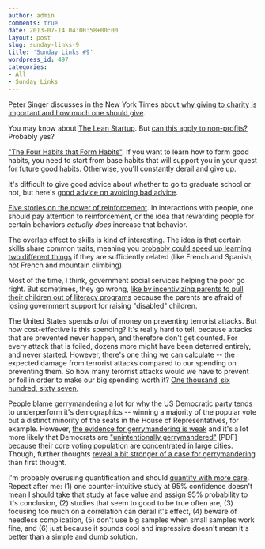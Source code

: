 ```yaml
---
author: admin
comments: true
date: 2013-07-14 04:00:58+00:00
layout: post
slug: sunday-links-9
title: 'Sunday Links #9'
wordpress_id: 497
categories:
- All
- Sunday Links
---
```


Peter Singer discusses in the New York Times about [why giving to charity is important and how much one should give](http://www.nytimes.com/2006/12/17/magazine/17charity.t.html?_r=1&pagewanted=all).

You may know about [The Lean Startup](http://www.amazon.com/dp/0307887898).  But [can this apply to non-profits?](http://intelligence.org/2013/04/04/the-lean-nonprofit/)  Probably yes?

["The Four Habits that Form Habits"](http://zenhabits.net/habitses/).  If you want to learn how to form good habits, you need to start from base habits that will support you in your quest for future good habits.  Otherwise, you'll constantly derail and give up.

It's difficult to give good advice about whether to go to graduate school or not, but here's [good advice on avoiding bad advice](http://www.newyorker.com/online/blogs/books/2013/04/graduate-school-advice-impossible-decision.html).<!-- more -->

[Five stories on the power of reinforcement](http://lesswrong.com/lw/cu2/the_power_of_reinforcement/).  In interactions with people, one should pay attention to reinforcement, or the idea that rewarding people for certain behaviors _actually does_ increase that behavior.

The overlap effect to skills is kind of interesting.  The idea is that certain skills share common traits, meaning you [probably could speed up learning two different things](http://rationalsuperhero.wordpress.com/2013/02/28/the-priority-equation/) if they are sufficiently related (like French and Spanish, not French and mountain climbing).

Most of the time, I think, government social services helping the poor go right.  But sometimes, they go wrong, [like by incentivizing parents to pull their children out of literacy programs](http://www.nytimes.com/2012/12/09/opinion/sunday/kristof-profiting-from-a-childs-illiteracy.html?ref=opinion&_r=2&) because the parents are afraid of losing government support for raising "disabled" children.

The United States spends _a lot_ of money on preventing terrorist attacks.  But how cost-effective is this spending?  It's really hard to tell, because attacks that are prevented never happen, and therefore don't get counted.  For every attack that is foiled, dozens more might have been deterred entirely, and never started.  However, there's one thing we can calculate -- the expected damage from terrorist attacks compared to our spending on preventing them.  So how many terorrist attacks would we have to prevent or foil in order to make our big spending worth it?  [One thousand, six hundred, sixty seven.](http://www.slate.com/articles/news_and_politics/politics/2011/09/1667_times_squarestyle_attacks_every_year.html)

People blame gerrymandering a lot for why the US Democratic party tends to underperform it's demographics -- winning a majority of the popular vote but a distinct minority of the seats in the House of Representatives, for example.  However, [the evidence for gerrymandering is weak](http://themonkeycage.org/2013/04/06/gerrymandering-still-isnt-a-very-big-deal/) and it's a lot more likely that Democrats are ["unintentionally gerrymandered"](http://www-personal.umich.edu/~jowei/florida.pdf) [PDF] because their core voting population are concentrated in large cities.  Though, further thoughts [reveal a bit stronger of a case for gerrymandering](http://themonkeycage.org/2013/07/09/are-the-democrats-still-at-a-disadvantage-in-redistricting/) than first thought.

I'm probably overusing quantification and should [quantify with more care](http://felicifia.org/viewtopic.php?f=10&t=849).  Repeat after me: (1) one counter-intuitive study at 95% confidence doesn't mean I should take that study at face value and assign 95% probability to it's conclusion, (2) studies that seem to good to be true often are, (3) focusing too much on a correlation can derail it's effect, (4) beware of needless complication, (5) don't use big samples when small samples work fine, and (6) just because it sounds cool and impressive doesn't mean it's better than a simple and dumb solution.

